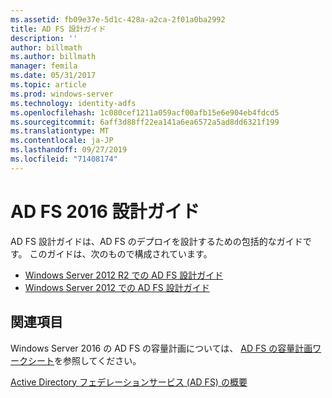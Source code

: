```yaml
---
ms.assetid: fb09e37e-5d1c-428a-a2ca-2f01a0ba2992
title: AD FS 設計ガイド
description: ''
author: billmath
ms.author: billmath
manager: femila
ms.date: 05/31/2017
ms.topic: article
ms.prod: windows-server
ms.technology: identity-adfs
ms.openlocfilehash: 1c080cef1211a059acf00afb15e6e904eb4fdcd5
ms.sourcegitcommit: 6aff3d88ff22ea141a6ea6572a5ad8dd6321f199
ms.translationtype: MT
ms.contentlocale: ja-JP
ms.lasthandoff: 09/27/2019
ms.locfileid: "71408174"
---
```

# <a name="ad-fs-2016-design-guide"></a>AD FS 2016 設計ガイド



AD FS 設計ガイドは、AD FS のデプロイを設計するための包括的なガイドです。  このガイドは、次のもので構成されています。

-   [Windows Server 2012 R2 での AD FS 設計ガイド](AD-FS-Design-Guide-in-Windows-Server-2012-R2.md)
-   [Windows Server 2012 での AD FS 設計ガイド](AD-FS-Design-Guide-in-Windows-Server-2012.md)
  

  
## <a name="see-also"></a>関連項目  
Windows Server 2016 の AD FS の容量計画については、 [AD FS の容量計画ワークシート](http://adfsdocs.blob.core.windows.net/adfs/ADFSCapacity2016.xlsx)を参照してください。  
  
[Active Directory フェデレーションサービス (AD FS) の概要](../../Active-Directory-Federation-Services.md)
